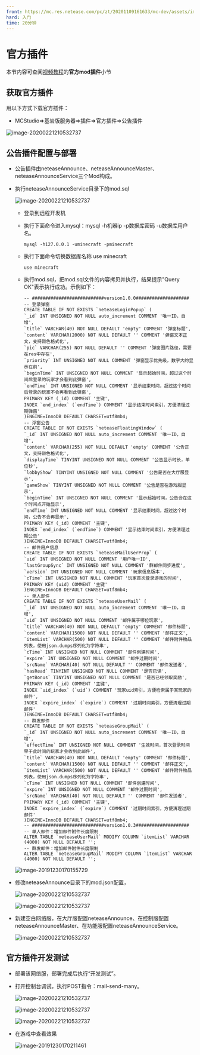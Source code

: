```yaml
---
front: https://mc.res.netease.com/pc/zt/20201109161633/mc-dev/assets/img/image-20200221210608332.eccd8edb.png
hard: 入门
time: 20分钟
---
```


# 官方插件

本节内容可查阅[视频教程](https://cc.163.com/act/m/daily/iframeplayer/?id=5faa58dc5655da63cc2d8a5d)的**官方mod插件**小节



## 获取官方插件

用以下方式下载官方插件：

- MCStudio=>基岩版服务器=>插件=>官方插件=>公告插件

![image-20200221210532737](./images/firstplugin01.png)



## 公告插件配置与部署

- 公告插件由neteaseAnnounce、neteaseAnnounceMaster、neteaseAnnounceService三个Mod构成。

- 执行neteaseAnnounceService目录下的mod.sql

  ![image-20200221210532737](./images/firstplugin02.png)

  - 登录到远程开发机

  - 执行下面命令进入mysql：mysql -h机器ip -p数据库密码 -u数据库用户名。

    ```
    mysql -h127.0.0.1 -uminecraft -pminecraft
    ```

  - 执行下面命令切换数据库名称 use minecraft

    ```
    use minecraft
    ```

  - 执行mod.sql，把mod.sql文件的内容拷贝并执行，结果提示"Query OK"表示执行成功。示例如下：

    ```
    -- ###########################version1.0.0####################
    -- 登录弹窗
    CREATE TABLE IF NOT EXISTS `neteaseLoginPopup` (
    `_id` INT UNSIGNED NOT NULL auto_increment COMMENT '唯一ID，自增',
    `title` VARCHAR(40) NOT NULL DEFAULT 'empty' COMMENT '弹窗标题',
    `content` VARCHAR(2000) NOT NULL DEFAULT '' COMMENT '弹窗文本正文，支持颜色格式化',
    `pic` VARCHAR(255) NOT NULL DEFAULT '' COMMENT '弹窗图片路径，需要在res中存在',
    `priority` INT UNSIGNED NOT NULL COMMENT '弹窗显示优先级，数字大的显示在前',
    `beginTime` INT UNSIGNED NOT NULL COMMENT '显示起始时间，超过这个时间后登录的玩家才会看到此弹窗',
    `endTime` INT UNSIGNED NOT NULL COMMENT '显示结束时间，超过这个时间后登录的玩家不会再看到此弹窗',
    PRIMARY KEY (_id) COMMENT '主键',
    INDEX `end_index` (`endTime`) COMMENT '显示结束时间索引，方便清理过期弹窗'
    )ENGINE=InnoDB DEFAULT CHARSET=utf8mb4;
    -- 浮窗公告
    CREATE TABLE IF NOT EXISTS `neteaseFloatingWindow` (
    `_id` INT UNSIGNED NOT NULL auto_increment COMMENT '唯一ID，自增',
    `content` VARCHAR(255) NOT NULL DEFAULT 'empty' COMMENT '公告正文，支持颜色格式化',
    `displayTime` TINYINT UNSIGNED NOT NULL COMMENT '公告显示时长，单位秒',
    `lobbyShow` TINYINT UNSIGNED NOT NULL COMMENT '公告是否在大厅服显示',
    `gameShow` TINYINT UNSIGNED NOT NULL COMMENT '公告是否在游戏服显示',
    `beginTime` INT UNSIGNED NOT NULL COMMENT '显示起始时间，公告会在这个时间点开始显示',
    `endTime` INT UNSIGNED NOT NULL COMMENT '显示结束时间，超过这个时间，公告不会再显示',
    PRIMARY KEY (_id) COMMENT '主键',
    INDEX `end_index` (`endTime`) COMMENT '显示结束时间索引，方便清理过期公告'
    )ENGINE=InnoDB DEFAULT CHARSET=utf8mb4;
    -- 邮件用户信息
    CREATE TABLE IF NOT EXISTS `neteaseMailUserProp` (
    `uid` INT UNSIGNED NOT NULL COMMENT '用户唯一ID',
    `lastGroupSync` INT UNSIGNED NOT NULL COMMENT '群邮件同步进度',
    `version` INT UNSIGNED NOT NULL COMMENT '玩家信息版本',
    `cTime` INT UNSIGNED NOT NULL COMMENT '玩家首次登录游戏的时间',
    PRIMARY KEY (uid) COMMENT '主键'
    )ENGINE=InnoDB DEFAULT CHARSET=utf8mb4;
    -- 单人邮件
    CREATE TABLE IF NOT EXISTS `neteaseUserMail` (
    `_id` INT UNSIGNED NOT NULL auto_increment COMMENT '唯一ID，自增',
    `uid` INT UNSIGNED NOT NULL COMMENT '邮件属于哪位玩家',
    `title` VARCHAR(40) NOT NULL DEFAULT 'empty' COMMENT '邮件标题',
    `content` VARCHAR(1500) NOT NULL DEFAULT '' COMMENT '邮件正文',
    `itemList` VARCHAR(500) NOT NULL DEFAULT '' COMMENT '邮件附件物品列表，使用json.dumps序列化为字符串',
    `cTime` INT UNSIGNED NOT NULL COMMENT '邮件创建时间',
    `expire` INT UNSIGNED NOT NULL COMMENT '邮件过期时间',
    `srcName` VARCHAR(40) NOT NULL DEFAULT '' COMMENT '邮件发送者',
    `hasRead` TINYINT UNSIGNED NOT NULL COMMENT '是否已读',
    `getBonus` TINYINT UNSIGNED NOT NULL COMMENT '是否已经领取奖励',
    PRIMARY KEY (_id) COMMENT '主键',
    INDEX `uid_index` (`uid`) COMMENT '玩家uid索引，方便检索属于某玩家的邮件',
    INDEX `expire_index` (`expire`) COMMENT '过期时间索引，方便清理过期邮件'
    )ENGINE=InnoDB DEFAULT CHARSET=utf8mb4;
    -- 群发邮件
    CREATE TABLE IF NOT EXISTS `neteaseGroupMail` (
    `_id` INT UNSIGNED NOT NULL auto_increment COMMENT '唯一ID，自增',
    `effectTime` INT UNSIGNED NOT NULL COMMENT '生效时间，首次登录时间早于此时间的玩家才会收到此邮件',
    `title` VARCHAR(40) NOT NULL DEFAULT 'empty' COMMENT '邮件标题',
    `content` VARCHAR(1500) NOT NULL DEFAULT '' COMMENT '邮件正文',
    `itemList` VARCHAR(500) NOT NULL DEFAULT '' COMMENT '邮件附件物品列表，使用json.dumps序列化为字符串',
    `cTime` INT UNSIGNED NOT NULL COMMENT '邮件创建时间',
    `expire` INT UNSIGNED NOT NULL COMMENT '邮件过期时间',
    `srcName` VARCHAR(40) NOT NULL DEFAULT '' COMMENT '邮件发送者',
    PRIMARY KEY (_id) COMMENT '主键',
    INDEX `expire_index` (`expire`) COMMENT '过期时间索引，方便清理过期邮件'
    )ENGINE=InnoDB DEFAULT CHARSET=utf8mb4;
    -- ###########################version1.0.3####################
    -- 单人邮件：增加邮件附件长度限制
    ALTER TABLE `neteaseUserMail` MODIFY COLUMN `itemList` VARCHAR (4000) NOT NULL DEFAULT '';
    -- 群发邮件：增加邮件附件长度限制
    ALTER TABLE `neteaseGroupMail` MODIFY COLUMN `itemList` VARCHAR (4000) NOT NULL DEFAULT '';
    
    ```

    

  ![image-20191230170155729](./images/chajian_sql.png)

- 修改neteaseAnnounce目录下的mod.json配置，

  ![image-20200221210532737](./images/firstplugin03.png)

  ![image-20200221210532737](./images/firstplugin04.png)

- 新建空白网络服，在大厅服配置neteaseAnnounce、在控制服配置neteaseAnnounceMaster、在功能服配置neteaseAnnounceService。

  ![image-20200221210532737](./images/firstplugin05.png)



## 官方插件开发测试

- 部署该网络服，部署完成后执行“开发测试”。

- 打开控制台调试，执行POST指令：mail-send-many。

  ![image-20200221210532737](./images/firstplugin06.png)

  ![image-20200221210532737](./images/firstplugin07.png)

  ![image-20200221210532737](./images/firstplugin08.png)

  

- 在游戏中查看效果

  ![image-20191230170211461](./images/image-20191230170211461.png)
